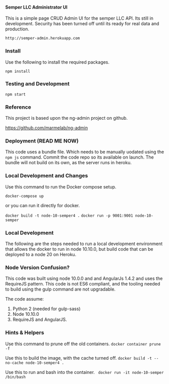 #### Semper LLC Administrator UI
This is a simple page CRUD Admin UI for the semper LLC API. Its still in development. Security
has been turned off until its ready for real data and production.

    http://semper-admin.herokuapp.com

### Install
Use the following to install the required packages.

    npm install

### Testing and Development

    npm start

### Reference
This project is based upon the ng-admin project on github.

https://github.com/marmelab/ng-admin

### Deployment (READ ME NOW)
This code uses a bundle file. Which needs to be manually uodated using the `npm js` command.
Commit the code repo so its available on launch. The bundle will not build on its own,
as the server runs in heroku. 

### Local Development and Changes
Use this command to run the Docker compose setup.

``` docker-compose up ```

or you can run it directly for docker.

``` docker build -t node-10-semper4 . ```
``` docker run -p 9001:9001 node-10-semper ```

### Local Development
The following are the steps needed to run a local development 
environment that allows the docker to run in node 10.10.0, but 
build code that can be deployed to a node 20 on Heroku. 

### Node Version Confusion?
This code was built using node 10.0.0 and and AngularJs 1.4.2 
and uses the RequireJS pattern. This code is not ES6 compliant,
and the tooling needed to build using the gulp command are not 
upgradable. 

The code assume:
1. Python 2 (needed for gulp-sass)
2. Node 10.10.0 
3. RequireJS and AngularJS.

### Hints & Helpers
Use this command to prune off the old containers.
``` docker container prune -f ```

Use this to build the image, with the cache turned off.
``` docker build -t --no-cache node-10-semper4 . ```

Use this to run and bash into the container.
```  docker run -it node-10-semper /bin/bash ```